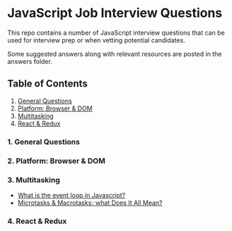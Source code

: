 # JavaScript Job Interview Questions

This repo contains a number of JavaScript interview questions that can be used for interview prep or when vetting potential candidates.

Some suggested answers along with relevant resources are posted in the answers folder.

## Table of Contents
1. [General Questions](#general-questions)
2. [Platform: Browser & DOM](#platform-browser--dom)
3. [Multitasking](#multitasking)
3. [React & Redux](##react--redux)


### 1. General Questions

### 2. Platform: Browser & DOM

### 3. Multitasking
* [What is the event loop in Javascript?](/answers/03-multitasking/what-is-event-loop)
* [Microtasks & Macrotasks : what Does It All Mean?](/answers/03-multitasking/micro-macro-tasks)

### 4. React & Redux
